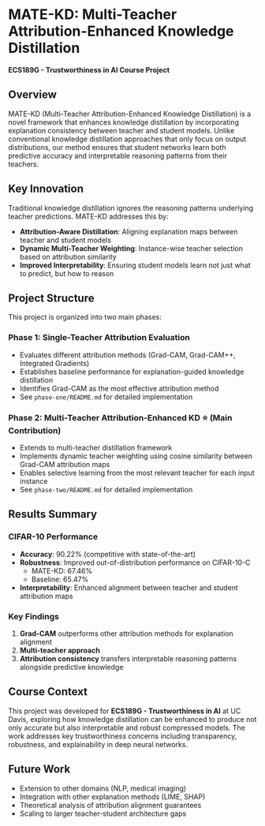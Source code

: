 # MATE-KD: Multi-Teacher Attribution-Enhanced Knowledge Distillation

**ECS189G - Trustworthiness in AI Course Project**

## Overview

MATE-KD (Multi-Teacher Attribution-Enhanced Knowledge Distillation) is a novel framework that enhances knowledge distillation by incorporating explanation consistency between teacher and student models. Unlike conventional knowledge distillation approaches that only focus on output distributions, our method ensures that student networks learn both predictive accuracy and interpretable reasoning patterns from their teachers.

## Key Innovation

Traditional knowledge distillation ignores the reasoning patterns underlying teacher predictions. MATE-KD addresses this by:

- **Attribution-Aware Distillation**: Aligning explanation maps between teacher and student models
- **Dynamic Multi-Teacher Weighting**: Instance-wise teacher selection based on attribution similarity
- **Improved Interpretability**: Ensuring student models learn not just what to predict, but how to reason

## Project Structure

This project is organized into two main phases:

### Phase 1: Single-Teacher Attribution Evaluation
- Evaluates different attribution methods (Grad-CAM, Grad-CAM++, Integrated Gradients)
- Establishes baseline performance for explanation-guided knowledge distillation
- Identifies Grad-CAM as the most effective attribution method
- See `phase-one/README.md` for detailed implementation

### Phase 2: Multi-Teacher Attribution-Enhanced KD ⭐ (Main Contribution)
- Extends to multi-teacher distillation framework
- Implements dynamic teacher weighting using cosine similarity between Grad-CAM attribution maps
- Enables selective learning from the most relevant teacher for each input instance
- See `phase-two/README.md` for detailed implementation

## Results Summary

### CIFAR-10 Performance
- **Accuracy**: 90.22% (competitive with state-of-the-art)
- **Robustness**: Improved out-of-distribution performance on CIFAR-10-C
  - MATE-KD: 67.46%
  - Baseline: 65.47%
- **Interpretability**: Enhanced alignment between teacher and student attribution maps

### Key Findings
1. **Grad-CAM** outperforms other attribution methods for explanation alignment
2. **Multi-teacher approach** 
3. **Attribution consistency** transfers interpretable reasoning patterns alongside predictive knowledge


## Course Context

This project was developed for **ECS189G - Trustworthiness in AI** at UC Davis, exploring how knowledge distillation can be enhanced to produce not only accurate but also interpretable and robust compressed models. The work addresses key trustworthiness concerns including transparency, robustness, and explainability in deep neural networks.

## Future Work

- Extension to other domains (NLP, medical imaging)
- Integration with other explanation methods (LIME, SHAP)
- Theoretical analysis of attribution alignment guarantees
- Scaling to larger teacher-student architecture gaps
